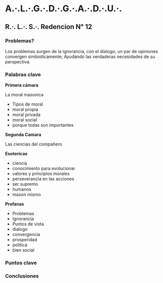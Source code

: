 # **A.·.L.·.G.·.D.·.G.·.A.·.D.·.U.·.**

## **R.·. L.·. S.·. Redencion N° 12**

### Problemas?

Los problemas surgen de la ignorancia, con el dialogo; un par de opiniones convergen simbioticamente; Ayudando las verdaderas necesidades de su perspectiva.

### Palabras clave


**Primera cámara**

La moral masonica

- Tipos de moral
- moral propia 
- moral privada
- moral social
- porque todas son importantes 

**Segunda Camara**

Las ciencias del compañero 

**Esotericas**
- ciencia
- conocimiento para evolucionar 
- valores y principios morales
- perseverancia en las acciones
- ser supremo
- humanos
- mason mismo

**Profanas**
- Problemas
- Ignorancia
- Puntos de vista
- dialogo
- convergencia
- prosperidad
- politica
- bien social

### Puntos clave

### Conclusiones
